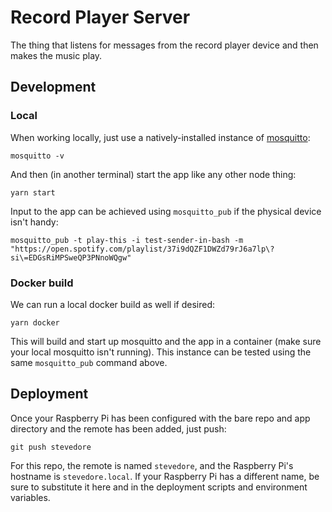Record Player Server
====================

The thing that listens for messages from the record player device and then makes the music play.

Development
-----------

### Local

When working locally, just use a natively-installed instance of [mosquitto](https://mosquitto.org/):

```console
mosquitto -v
```

And then (in another terminal) start the app like any other node thing:

```console
yarn start
```

Input to the app can be achieved using `mosquitto_pub` if the physical device isn't handy:

```console
mosquitto_pub -t play-this -i test-sender-in-bash -m "https://open.spotify.com/playlist/37i9dQZF1DWZd79rJ6a7lp\?si\=EDGsRiMPSweQP3PNnoWQgw"
```

### Docker build

We can run a local docker build as well if desired:

```console
yarn docker
```

This will build and start up mosquitto and the app in a container (make sure your local mosquitto isn't running). This instance can be tested using the same `mosquitto_pub` command above.

Deployment
----------

Once your Raspberry Pi has been configured with the bare repo and app directory and the remote has been added, just push:

```console
git push stevedore
```

For this repo, the remote is named `stevedore`, and the Raspberry Pi's hostname is `stevedore.local`. If your Raspberry Pi has a different name, be sure to substitute it here and in the deployment scripts and environment variables.
